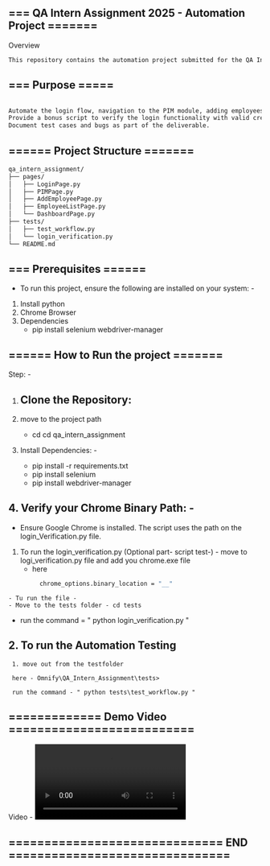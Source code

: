 ##  ===  QA Intern Assignment 2025 - Automation Project =======

Overview

```bash
This repository contains the automation project submitted for the QA Intern Assignment 2025. The project automates testing of the Orange HRM web application (https://opensource-demo.orangehrmlive.com/web/index.php/auth/login) using Selenium with Python, following the Page Object Model (POM) design pattern. It includes both a main automation workflow and an optional bonus script for login verification.4

```

## ===  Purpose ===== 

```bash

Automate the login flow, navigation to the PIM module, adding employees, verifying employees in the employee list, and logging out.
Provide a bonus script to verify the login functionality with valid credentials.
Document test cases and bugs as part of the deliverable.

```

##  ======  Project Structure =======  

```bash
qa_intern_assignment/
├── pages/
│   ├── LoginPage.py         
│   ├── PIMPage.py           
│   ├── AddEmployeePage.py   
│   ├── EmployeeListPage.py  
│   └── DashboardPage.py     
├── tests/
│   ├── test_workflow.py     
│   └── login_verification.py 
└── README.md                

```

##   ===  Prerequisites ======

- To run this project, ensure the following are installed on your system: -
1. Install python
2. Chrome Browser
3. Dependencies
   - pip install selenium webdriver-manager

##  ======   How to Run the project  =======

Step: -

1. Clone the Repository:
   - 

2. move to the project path
   - cd cd qa_intern_assignment

3. Install Dependencies: -
   - pip install -r requirements.txt
   - pip install selenium
   - pip install webdriver-manager

## 4. Verify your Chrome Binary Path: -

   - Ensure Google Chrome is installed. The script uses the path on the login_Verification.py file.

   1. To run the login_verification.py  (Optional part- script test-)
    - move to logi_verification.py file and add you chrome.exe file
      - here 
        ```bash
          chrome_options.binary_location = "__" 
         ```

    - Tu run the file -
    - Move to the tests folder - cd tests
   - run the command =    " python login_verification.py "

##   2. To run the Automation Testing

     1. move out from the testfolder 

     here - Omnify\QA_Intern_Assignment\tests>     

     run the command - " python tests\test_workflow.py "


##   =============   Demo Video ==========================



   Video -   <video controls src="Omnify.mp4" title="Title"></video>




##  ==============================  END ===============================